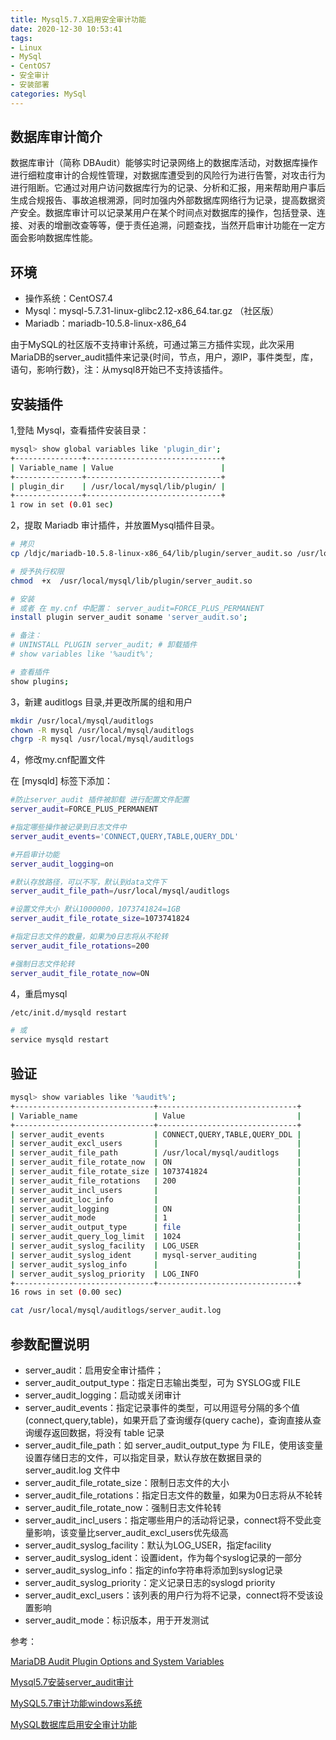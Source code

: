 ```yaml
---
title: Mysql5.7.X启用安全审计功能
date: 2020-12-30 10:53:41
tags:
- Linux
- MySql
- CentOS7
- 安全审计
- 安装部署
categories: MySql
---
```


## 数据库审计简介

数据库审计（简称 DBAudit）能够实时记录网络上的数据库活动，对数据库操作进行细粒度审计的合规性管理，对数据库遭受到的风险行为进行告警，对攻击行为进行阻断。它通过对用户访问数据库行为的记录、分析和汇报，用来帮助用户事后生成合规报告、事故追根溯源，同时加强内外部数据库网络行为记录，提高数据资产安全。数据库审计可以记录某用户在某个时间点对数据库的操作，包括登录、连接、对表的增删改查等等，便于责任追溯，问题查找，当然开启审计功能在一定方面会影响数据库性能。

## 环境

* 操作系统：CentOS7.4
* Mysql：mysql-5.7.31-linux-glibc2.12-x86_64.tar.gz （社区版）
* Mariadb：mariadb-10.5.8-linux-x86_64

由于MySQL的社区版不支持审计系统，可通过第三方插件实现，此次采用MariaDB的server_audit插件来记录{时间，节点，用户，源IP，事件类型，库，语句，影响行数}，注：从mysql8开始已不支持该插件。

## 安装插件

1,登陆 Mysql，查看插件安装目录：

```sh
mysql> show global variables like 'plugin_dir';
+---------------+------------------------------+
| Variable_name | Value                        |
+---------------+------------------------------+
| plugin_dir    | /usr/local/mysql/lib/plugin/ |
+---------------+------------------------------+
1 row in set (0.01 sec)
```

2，提取 Mariadb 审计插件，并放置Mysql插件目录。

```sh
# 拷贝
cp /ldjc/mariadb-10.5.8-linux-x86_64/lib/plugin/server_audit.so /usr/local/mysql/lib/plugin/

# 授予执行权限
chmod  +x  /usr/local/mysql/lib/plugin/server_audit.so

# 安装
# 或者 在 my.cnf 中配置： server_audit=FORCE_PLUS_PERMANENT
install plugin server_audit soname 'server_audit.so';

# 备注：
# UNINSTALL PLUGIN server_audit; # 卸载插件
# show variables like '%audit%';

# 查看插件
show plugins;
```

3，新建 auditlogs 目录,并更改所属的组和用户

```sh
mkdir /usr/local/mysql/auditlogs
chown -R mysql /usr/local/mysql/auditlogs
chgrp -R mysql /usr/local/mysql/auditlogs
```

4，修改my.cnf配置文件

在 [mysqld] 标签下添加：

```sh
#防止server_audit 插件被卸载 进行配置文件配置
server_audit=FORCE_PLUS_PERMANENT

#指定哪些操作被记录到日志文件中
server_audit_events='CONNECT,QUERY,TABLE,QUERY_DDL'

#开启审计功能
server_audit_logging=on

#默认存放路径，可以不写，默认到data文件下
server_audit_file_path=/usr/local/mysql/auditlogs

#设置文件大小 默认1000000，1073741824=1GB
server_audit_file_rotate_size=1073741824

#指定日志文件的数量，如果为0日志将从不轮转
server_audit_file_rotations=200

#强制日志文件轮转
server_audit_file_rotate_now=ON
```

4，重启mysql

```sh
/etc/init.d/mysqld restart

# 或
service mysqld restart
```

## 验证

```sh
mysql> show variables like '%audit%';
+-------------------------------+-------------------------------+
| Variable_name                 | Value                         |
+-------------------------------+-------------------------------+
| server_audit_events           | CONNECT,QUERY,TABLE,QUERY_DDL |
| server_audit_excl_users       |                               |
| server_audit_file_path        | /usr/local/mysql/auditlogs    |
| server_audit_file_rotate_now  | ON                            |
| server_audit_file_rotate_size | 1073741824                    |
| server_audit_file_rotations   | 200                           |
| server_audit_incl_users       |                               |
| server_audit_loc_info         |                               |
| server_audit_logging          | ON                            |
| server_audit_mode             | 1                             |
| server_audit_output_type      | file                          |
| server_audit_query_log_limit  | 1024                          |
| server_audit_syslog_facility  | LOG_USER                      |
| server_audit_syslog_ident     | mysql-server_auditing         |
| server_audit_syslog_info      |                               |
| server_audit_syslog_priority  | LOG_INFO                      |
+-------------------------------+-------------------------------+
16 rows in set (0.00 sec)
```

```sh
cat /usr/local/mysql/auditlogs/server_audit.log
```

## 参数配置说明

* server_audit：启用安全审计插件；
* server_audit_output_type：指定日志输出类型，可为 SYSLOG或 FILE
* server_audit_logging：启动或关闭审计
* server_audit_events：指定记录事件的类型，可以用逗号分隔的多个值(connect,query,table)，如果开启了查询缓存(query cache)，查询直接从查询缓存返回数据，将没有 table 记录
* server_audit_file_path：如 server_audit_output_type 为 FILE，使用该变量设置存储日志的文件，可以指定目录，默认存放在数据目录的 server_audit.log 文件中
* server_audit_file_rotate_size：限制日志文件的大小
* server_audit_file_rotations：指定日志文件的数量，如果为0日志将从不轮转
* server_audit_file_rotate_now：强制日志文件轮转
* server_audit_incl_users：指定哪些用户的活动将记录，connect将不受此变量影响，该变量比server_audit_excl_users优先级高
* server_audit_syslog_facility：默认为LOG_USER，指定facility
* server_audit_syslog_ident：设置ident，作为每个syslog记录的一部分
* server_audit_syslog_info：指定的info字符串将添加到syslog记录
* server_audit_syslog_priority：定义记录日志的syslogd priority
* server_audit_excl_users：该列表的用户行为将不记录，connect将不受该设置影响
* server_audit_mode：标识版本，用于开发测试


参考：

[MariaDB Audit Plugin Options and System Variables](https://mariadb.com/kb/en/mariadb-audit-plugin-options-and-system-variables/)

[Mysql5.7安装server_audit审计](https://blog.csdn.net/endzhi/article/details/107317958)

[MySQL5.7审计功能windows系统](http://blog.itpub.net/31441024/viewspace-2213103)

[MySQL数据库启用安全审计功能](https://blog.csdn.net/weixin_39699061/article/details/103482490)


























